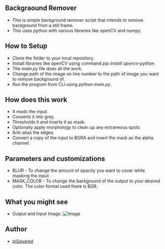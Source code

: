 ## Backgraound Remover ##

- This is simple background remover script that intends to remove background from a still frame.
- This uses python with various libraries like openCV and numpy.

## How to Setup ##

- Clone the folder to your local repository.
- Install libraries like openCV using command *pip install opencv-python*. 
- The *main.py* file does all the work. 
- Change path of the image on line number    to the path of image you want to remove background of.
- Run the program from CLI using *python main.py*.

## How does this work ## 

- It reads the input.
- Converts it into grey.
- Thresholds it and inverts it as mask.
- Optionally apply morphology to clean up any extraneous spots
- Anti-alias the edges.
- Convert a copy of the input to BGRA and insert the mask as the alpha channel.

## Parameters and customizations ##

- BLUR - To change the amount of opacity you want to cover while masking the input.
- MASK_COLOR - To change the background of the output to your desired color. The color format used there is BGR.


## What you might see ##

- Output and Input Image. 
![Image]('https://imgur.com/gallery/IDRm79h')

## Author ##
- [piSquared]('https://github.com/pi-squared-4')  

